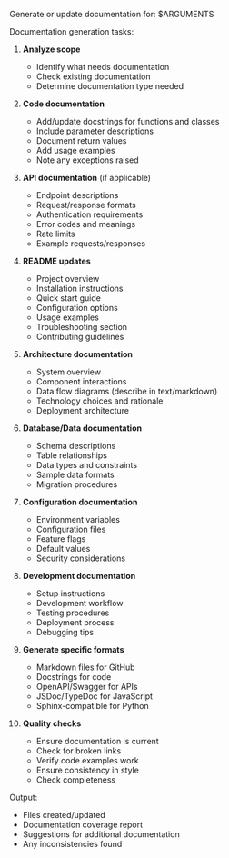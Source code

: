 Generate or update documentation for: $ARGUMENTS

Documentation generation tasks:

1. **Analyze scope**
   - Identify what needs documentation
   - Check existing documentation
   - Determine documentation type needed

2. **Code documentation**
   - Add/update docstrings for functions and classes
   - Include parameter descriptions
   - Document return values
   - Add usage examples
   - Note any exceptions raised

3. **API documentation** (if applicable)
   - Endpoint descriptions
   - Request/response formats
   - Authentication requirements
   - Error codes and meanings
   - Rate limits
   - Example requests/responses

4. **README updates**
   - Project overview
   - Installation instructions
   - Quick start guide
   - Configuration options
   - Usage examples
   - Troubleshooting section
   - Contributing guidelines

5. **Architecture documentation**
   - System overview
   - Component interactions
   - Data flow diagrams (describe in text/markdown)
   - Technology choices and rationale
   - Deployment architecture

6. **Database/Data documentation**
   - Schema descriptions
   - Table relationships
   - Data types and constraints
   - Sample data formats
   - Migration procedures

7. **Configuration documentation**
   - Environment variables
   - Configuration files
   - Feature flags
   - Default values
   - Security considerations

8. **Development documentation**
   - Setup instructions
   - Development workflow
   - Testing procedures
   - Deployment process
   - Debugging tips

9. **Generate specific formats**
   - Markdown files for GitHub
   - Docstrings for code
   - OpenAPI/Swagger for APIs
   - JSDoc/TypeDoc for JavaScript
   - Sphinx-compatible for Python

10. **Quality checks**
    - Ensure documentation is current
    - Check for broken links
    - Verify code examples work
    - Ensure consistency in style
    - Check completeness

Output:
- Files created/updated
- Documentation coverage report
- Suggestions for additional documentation
- Any inconsistencies found

